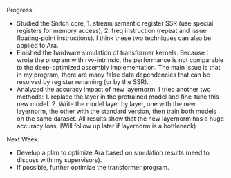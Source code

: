 Progress:

* Studied the Snitch core, 1. stream semantic register SSR (use special registers for memory access), 2. freq instruction (repeat and issue floating-point instructions). I think these two techniques can also be applied to Ara.
* Finished the hardware simulation of transformer kernels. Because I wrote the program with rvv-intrinsic, the performance is not comparable to the deep-optimized assembly implementation. The main issue is that in my program, there are many false data dependencies that can be resolved by register renaming (or by the SSR).
* Analyzed the accuracy impact of new layernorm. I tried another two methods: 1. replace the layer in the pretrained model and fine-tune this new model. 2. Write the model layer by layer, one with the new layernorm, the other with the standard version, then train both models on the same dataset. All results show that the new layernorm has a huge accuracy loss. (Will follow up later if layernorm is a bottleneck)


Next Week:

* Develop a plan to optimize Ara based on simulation results (need to discuss with my supervisors).
* If possible, further optimize the transformer program.
